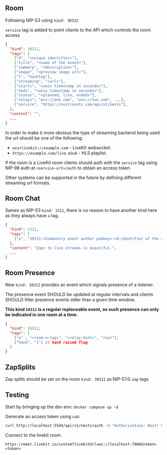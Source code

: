 ## Room

Following NIP-53 using `kind: 30312`

`service` tag is added to point clients to the API which controls the room access

```json
{
  "kind": 30312,
  "tags": [
    ["d", "<unique identifier>"],
    ["title", "<name of the event>"],
    ["summary", "<description>"],
    ["image", "<preview image url>"],
    ["t", "hashtag"],
    ["streaming", "<url>"],
    ["starts", "<unix timestamp in seconds>"],
    ["ends", "<unix timestamp in seconds>"],
    ["status", "<planned, live, ended>"],
    ["relays", "wss://one.com", "wss://two.com", ...],
    ["service", "https://nostrnests.com/api/v1/nests"],
  ],
  "content": "",
  ...
}
```

In order to make it more obvious the type of streaming backend being used the url should be one of the following:
- `wss+livekit://example.com` - LiveKit websocket.
- `https://example.com/live.m3u8` - HLS playlist.

If the room is a LiveKit room clients should auth with the `service` tag using NIP-98 auth at `<service-url>/auth` 
to obtain an access token.

Other systems can be supported in the future by defining different streaming url formats.

## Room Chat

Sames as NIP-53 `kind: 1311`, there is no reason to have another kind here as they always have `a` tag.

```json
{
  "kind": 1311,
  "tags": [
    ["a", "30311:<Community event author pubkey>:<d-identifier of the community>", "<Optional relay url>", "root"]
  ],
  "content": "Zaps to live streams is beautiful.",
  ...
}
```

## Room Presence

New `kind: 10312` provides an event which signals presence of a listener. 

The presence event SHOULD be updated at regular intervals and clients SHOULD filter presence events older than 
a given time window.

**This kind `10312` is a regular replaceable event, as such presence can only be indicated in one room at a time.**

```json
{
  "kind": 10312,
  "tags": [
    ["a" , "<room-a-tag>", "<relay-hint>", "root"],
    ["hand", "1"] // hand raised flag
  ]
}
```

## ZapSplits

Zap splits should be set on the room `kind: 30311` as NIP-57.G `zap` tags

## Testing
Start by bringing up the dev env:
`docker compose up -d`

Generate an access token using `nak`:
```bash
curl http://localhost:5544/api/v1/nests/auth -H "Authorization: Nostr $(nak event -k 27235 -t method=GET -t u=http://localhost:5544/api/v1/nests/auth | base64)"
```

Connect to the livekit room: 
```
https://meet.livekit.io/custom?liveKitUrl=ws://localhost:7880&token=<token>
```
